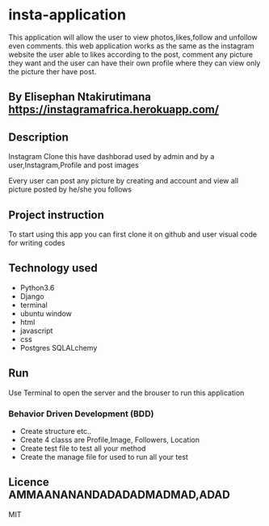 # insta-application

This application will allow the user to view photos,likes,follow and unfollow even comments.
this web application works as the same as the instagram website the user able to likes  according to the post, comment any picture they want and the user can have their own profile where they can view only the picture ther have post.

## By Elisephan Ntakirutimana https://instagramafrica.herokuapp.com/

## Description

Instagram Clone this have dashborad used by admin and by a user,Instagram,Profile and post images

Every user can post any picture by creating and account and view all picture posted by he/she you follows

## Project instruction

To start using this app you can first clone it on github
and user visual code for writing codes

## Technology used

* Python3.6
* Django
* terminal 
* ubuntu window
* html
* javascript
* css
* Postgres SQLALchemy

## Run

Use Terminal to open the server and the brouser to run this application

### Behavior Driven Development (BDD)

* Create structure  etc..
* Create 4 classs are Profile,Image, Followers, Location
* Create test file to test all your method 
* Create the manage file for used to run all your test

## Licence AMMAANANANDADADADMADMAD,ADAD

MIT